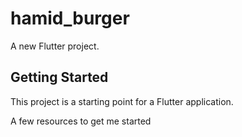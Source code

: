 # hamid_burger

A new Flutter project.

## Getting Started

This project is a starting point for a Flutter application.

A few resources to get me started

